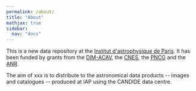 ```yaml
---
permalink: /about/
title: "About"
mathjax: true
sidebar:
  nav: "docs"
---
```


This is a new data repository at the  [Institut d'astrophysique de Paris](http://www.iap.fr). It has been funded by grants from the [DIM-ACAV](https://www.dimacav-plus.fr), the [CNES](http://www.cnes.fr), the [PNCG](https://pncg.lam.fr/) and the [ANR](https://anr.fr). 

The aim of xxx is to distribute to the astronomical data products -- images and catalogues -- produced at IAP using the CANDIDE data centre. 

